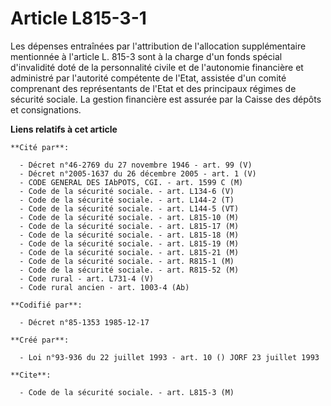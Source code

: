 # Article L815-3-1

Les dépenses entraînées par l'attribution de l'allocation supplémentaire mentionnée à l'article L. 815-3 sont à la charge
d'un fonds spécial d'invalidité doté de la personnalité civile et de l'autonomie financière et administré par l'autorité
compétente de l'Etat, assistée d'un comité comprenant des représentants de l'Etat et des principaux régimes de sécurité
sociale. La gestion financière est assurée par la Caisse des dépôts et consignations.

**Liens relatifs à cet article**

	**Cité par**:

	  - Décret n°46-2769 du 27 novembre 1946 - art. 99 (V)
	  - Décret n°2005-1637 du 26 décembre 2005 - art. 1 (V)
	  - CODE GENERAL DES IAbPOTS, CGI. - art. 1599 C (M)
	  - Code de la sécurité sociale. - art. L134-6 (V)
	  - Code de la sécurité sociale. - art. L144-2 (T)
	  - Code de la sécurité sociale. - art. L144-5 (VT)
	  - Code de la sécurité sociale. - art. L815-10 (M)
	  - Code de la sécurité sociale. - art. L815-17 (M)
	  - Code de la sécurité sociale. - art. L815-18 (M)
	  - Code de la sécurité sociale. - art. L815-19 (M)
	  - Code de la sécurité sociale. - art. L815-21 (M)
	  - Code de la sécurité sociale. - art. R815-1 (M)
	  - Code de la sécurité sociale. - art. R815-52 (M)
	  - Code rural - art. L731-4 (V)
	  - Code rural ancien - art. 1003-4 (Ab)

	**Codifié par**:

	  - Décret n°85-1353 1985-12-17

	**Créé par**:

	  - Loi n°93-936 du 22 juillet 1993 - art. 10 () JORF 23 juillet 1993

	**Cite**:

	  - Code de la sécurité sociale. - art. L815-3 (M)
